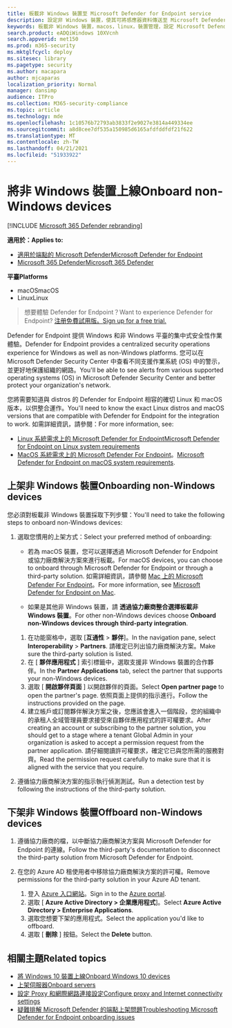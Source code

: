 ```yaml
---
title: 板載非 Windows 裝置至 Microsoft Defender for Endpoint service
description: 設定非 Windows 裝置，使其可將感應器資料傳送至 Microsoft Defender for Endpoint service。
keywords: 板載非 Windows 裝置，macos，linux，裝置管理，設定 Microsoft Defender for Endpoint 裝置
search.product: eADQiWindows 10XVcnh
search.appverid: met150
ms.prod: m365-security
ms.mktglfcycl: deploy
ms.sitesec: library
ms.pagetype: security
ms.author: macapara
author: mjcaparas
localization_priority: Normal
manager: dansimp
audience: ITPro
ms.collection: M365-security-compliance
ms.topic: article
ms.technology: mde
ms.openlocfilehash: 1c10576b72793ab3833f2e9027e3814a449334ee
ms.sourcegitcommit: a8d8cee7df535a150985d6165afdfddfdf21f622
ms.translationtype: MT
ms.contentlocale: zh-TW
ms.lasthandoff: 04/21/2021
ms.locfileid: "51933922"
---
```

# <a name="onboard-non-windows-devices"></a><span data-ttu-id="6bfc1-104">將非 Windows 裝置上線</span><span class="sxs-lookup"><span data-stu-id="6bfc1-104">Onboard non-Windows devices</span></span>

[!INCLUDE [Microsoft 365 Defender rebranding](../../includes/microsoft-defender.md)]


<span data-ttu-id="6bfc1-105">**適用於：**</span><span class="sxs-lookup"><span data-stu-id="6bfc1-105">**Applies to:**</span></span>
- [<span data-ttu-id="6bfc1-106">適用於端點的 Microsoft Defender</span><span class="sxs-lookup"><span data-stu-id="6bfc1-106">Microsoft Defender for Endpoint</span></span>](https://go.microsoft.com/fwlink/p/?linkid=2154037)
- [<span data-ttu-id="6bfc1-107">Microsoft 365 Defender</span><span class="sxs-lookup"><span data-stu-id="6bfc1-107">Microsoft 365 Defender</span></span>](https://go.microsoft.com/fwlink/?linkid=2118804)

<span data-ttu-id="6bfc1-108">**平臺**</span><span class="sxs-lookup"><span data-stu-id="6bfc1-108">**Platforms**</span></span>
- <span data-ttu-id="6bfc1-109">macOS</span><span class="sxs-lookup"><span data-stu-id="6bfc1-109">macOS</span></span>
- <span data-ttu-id="6bfc1-110">Linux</span><span class="sxs-lookup"><span data-stu-id="6bfc1-110">Linux</span></span>

><span data-ttu-id="6bfc1-111">想要體驗 Defender for Endpoint？</span><span class="sxs-lookup"><span data-stu-id="6bfc1-111">Want to experience Defender for Endpoint?</span></span> [<span data-ttu-id="6bfc1-112">注册免費試用版。</span><span class="sxs-lookup"><span data-stu-id="6bfc1-112">Sign up for a free trial.</span></span>](https://www.microsoft.com/microsoft-365/windows/microsoft-defender-atp?ocid=docs-wdatp-nonwindows-abovefoldlink) 

<span data-ttu-id="6bfc1-113">Defender for Endpoint 提供 Windows 和非 Windows 平臺的集中式安全性作業體驗。</span><span class="sxs-lookup"><span data-stu-id="6bfc1-113">Defender for Endpoint provides a centralized security operations experience for Windows as well as non-Windows platforms.</span></span> <span data-ttu-id="6bfc1-114">您可以在 Microsoft Defender Security Center 中查看不同支援作業系統 (OS) 中的警示，並更好地保護組織的網路。</span><span class="sxs-lookup"><span data-stu-id="6bfc1-114">You'll be able to see alerts from various supported operating systems (OS) in Microsoft Defender Security Center and better protect your organization's network.</span></span> 

<span data-ttu-id="6bfc1-115">您將需要知道與 distros 的 Defender for Endpoint 相容的確切 Linux 和 macOS 版本，以供整合運作。</span><span class="sxs-lookup"><span data-stu-id="6bfc1-115">You'll need to know the exact Linux distros and macOS versions that are compatible with Defender for Endpoint for the integration to work.</span></span> <span data-ttu-id="6bfc1-116">如需詳細資訊，請參閱：</span><span class="sxs-lookup"><span data-stu-id="6bfc1-116">For more information, see:</span></span>
- [<span data-ttu-id="6bfc1-117">Linux 系統需求上的 Microsoft Defender for Endpoint</span><span class="sxs-lookup"><span data-stu-id="6bfc1-117">Microsoft Defender for Endpoint on Linux system requirements</span></span>](microsoft-defender-endpoint-linux.md#system-requirements)  
- <span data-ttu-id="6bfc1-118">[MacOS 系統需求上的 Microsoft Defender For Endpoint](microsoft-defender-endpoint-mac.md#system-requirements)。</span><span class="sxs-lookup"><span data-stu-id="6bfc1-118">[Microsoft Defender for Endpoint on macOS system requirements](microsoft-defender-endpoint-mac.md#system-requirements).</span></span>

## <a name="onboarding-non-windows-devices"></a><span data-ttu-id="6bfc1-119">上架非 Windows 裝置</span><span class="sxs-lookup"><span data-stu-id="6bfc1-119">Onboarding non-Windows devices</span></span>
<span data-ttu-id="6bfc1-120">您必須對板載非 Windows 裝置採取下列步驟：</span><span class="sxs-lookup"><span data-stu-id="6bfc1-120">You'll need to take the following steps to onboard non-Windows devices:</span></span>
1. <span data-ttu-id="6bfc1-121">選取您慣用的上架方式：</span><span class="sxs-lookup"><span data-stu-id="6bfc1-121">Select your preferred method of onboarding:</span></span>

   - <span data-ttu-id="6bfc1-122">若為 macOS 裝置，您可以選擇透過 Microsoft Defender for Endpoint 或協力廠商解決方案來進行板載。</span><span class="sxs-lookup"><span data-stu-id="6bfc1-122">For macOS devices, you can choose to onboard through Microsoft Defender for Endpoint or through a third-party solution.</span></span> <span data-ttu-id="6bfc1-123">如需詳細資訊，請參閱 [Mac 上的 Microsoft Defender For Endpoint](https://docs.microsoft.com/microsoft-365/security/defender-endpoint/microsoft-defender-endpoint-mac)。</span><span class="sxs-lookup"><span data-stu-id="6bfc1-123">For more information, see [Microsoft Defender for Endpoint on Mac](https://docs.microsoft.com/microsoft-365/security/defender-endpoint/microsoft-defender-endpoint-mac).</span></span>

   - <span data-ttu-id="6bfc1-124">如果是其他非 Windows 裝置，請 **透過協力廠商整合選擇板載非 Windows 裝置**。</span><span class="sxs-lookup"><span data-stu-id="6bfc1-124">For other non-Windows devices choose **Onboard non-Windows devices through third-party integration**.</span></span>   
    1. <span data-ttu-id="6bfc1-125">在功能窗格中，選取 [**互通性**  >  **夥伴**]。</span><span class="sxs-lookup"><span data-stu-id="6bfc1-125">In the navigation pane, select **Interoperability** > **Partners**.</span></span> <span data-ttu-id="6bfc1-126">請確定已列出協力廠商解決方案。</span><span class="sxs-lookup"><span data-stu-id="6bfc1-126">Make sure the third-party solution is listed.</span></span>
    2. <span data-ttu-id="6bfc1-127">在 [ **夥伴應用程式** ] 索引標籤中，選取支援非 Windows 裝置的合作夥伴。</span><span class="sxs-lookup"><span data-stu-id="6bfc1-127">In the **Partner Applications** tab, select the partner that supports your non-Windows devices.</span></span>
    3. <span data-ttu-id="6bfc1-128">選取 [ **開啟夥伴頁面** ] 以開啟夥伴的頁面。</span><span class="sxs-lookup"><span data-stu-id="6bfc1-128">Select **Open partner page** to open the partner's page.</span></span> <span data-ttu-id="6bfc1-129">依照頁面上提供的指示進行。</span><span class="sxs-lookup"><span data-stu-id="6bfc1-129">Follow the instructions provided on the page.</span></span>
    4. <span data-ttu-id="6bfc1-130">建立帳戶或訂閱夥伴解決方案之後，您應該會進入一個階段，您的組織中的承租人全域管理員要求接受來自夥伴應用程式的許可權要求。</span><span class="sxs-lookup"><span data-stu-id="6bfc1-130">After creating an account or subscribing to the partner solution, you should get to a stage where a tenant Global Admin in your organization is asked to accept a permission request from the partner application.</span></span> <span data-ttu-id="6bfc1-131">請仔細閱讀許可權要求，確定它已與您所需的服務對齊。</span><span class="sxs-lookup"><span data-stu-id="6bfc1-131">Read the permission request carefully to make sure that it is aligned with the service that you require.</span></span> 

        
2. <span data-ttu-id="6bfc1-132">遵循協力廠商解決方案的指示執行偵測測試。</span><span class="sxs-lookup"><span data-stu-id="6bfc1-132">Run a detection test by following the instructions of the third-party solution.</span></span>

## <a name="offboard-non-windows-devices"></a><span data-ttu-id="6bfc1-133">下架非 Windows 裝置</span><span class="sxs-lookup"><span data-stu-id="6bfc1-133">Offboard non-Windows devices</span></span>

1. <span data-ttu-id="6bfc1-134">遵循協力廠商的檔，以中斷協力廠商解決方案與 Microsoft Defender for Endpoint 的連線。</span><span class="sxs-lookup"><span data-stu-id="6bfc1-134">Follow the third-party's documentation to disconnect the third-party solution from Microsoft Defender for Endpoint.</span></span>

2. <span data-ttu-id="6bfc1-135">在您的 Azure AD 租使用者中移除協力廠商解決方案的許可權。</span><span class="sxs-lookup"><span data-stu-id="6bfc1-135">Remove permissions for the third-party solution in your Azure AD tenant.</span></span>
   1. <span data-ttu-id="6bfc1-136">登入 [Azure 入口網站](https://portal.azure.com)。</span><span class="sxs-lookup"><span data-stu-id="6bfc1-136">Sign in to the [Azure portal](https://portal.azure.com).</span></span>
   2. <span data-ttu-id="6bfc1-137">選取 [ **Azure Active Directory > 企業應用程式**]。</span><span class="sxs-lookup"><span data-stu-id="6bfc1-137">Select **Azure Active Directory > Enterprise Applications**.</span></span>
   3. <span data-ttu-id="6bfc1-138">選取您想要下架的應用程式。</span><span class="sxs-lookup"><span data-stu-id="6bfc1-138">Select the application you'd like to offboard.</span></span>
   4. <span data-ttu-id="6bfc1-139">選取 [ **刪除** ] 按鈕。</span><span class="sxs-lookup"><span data-stu-id="6bfc1-139">Select the **Delete** button.</span></span>


## <a name="related-topics"></a><span data-ttu-id="6bfc1-140">相關主題</span><span class="sxs-lookup"><span data-stu-id="6bfc1-140">Related topics</span></span>
- [<span data-ttu-id="6bfc1-141">將 Windows 10 裝置上線</span><span class="sxs-lookup"><span data-stu-id="6bfc1-141">Onboard Windows 10 devices</span></span>](configure-endpoints.md)
- [<span data-ttu-id="6bfc1-142">上架伺服器</span><span class="sxs-lookup"><span data-stu-id="6bfc1-142">Onboard servers</span></span>](configure-server-endpoints.md)
- [<span data-ttu-id="6bfc1-143">設定 Proxy 和網際網路連接設定</span><span class="sxs-lookup"><span data-stu-id="6bfc1-143">Configure proxy and Internet connectivity settings</span></span>](configure-proxy-internet.md)
- [<span data-ttu-id="6bfc1-144">疑難排解 Microsoft Defender 的端點上架問題</span><span class="sxs-lookup"><span data-stu-id="6bfc1-144">Troubleshooting Microsoft Defender for Endpoint onboarding issues</span></span>](troubleshoot-onboarding.md)
